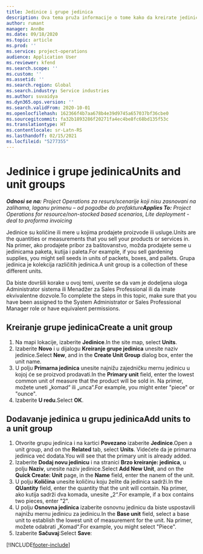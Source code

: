 ```yaml
---
title: Jedinice i grupe jedinica
description: Ova tema pruža informacije o tome kako da kreirate jedinice i grupe jedinica u usluzi Dynamics 365 Project Operations.
author: rumant
manager: AnnBe
ms.date: 09/18/2020
ms.topic: article
ms.prod: ''
ms.service: project-operations
audience: Application User
ms.reviewer: kfend
ms.search.scope: ''
ms.custom: ''
ms.assetid: ''
ms.search.region: Global
ms.search.industry: Service industries
ms.author: suvaidya
ms.dyn365.ops.version: ''
ms.search.validFrom: 2020-10-01
ms.openlocfilehash: 162366f4b7aa678b4e39d9745a657037bf36cbe0
ms.sourcegitcommit: fa32b1893286f20271fa4ec4be8fc68bd135f53c
ms.translationtype: HT
ms.contentlocale: sr-Latn-RS
ms.lasthandoff: 02/15/2021
ms.locfileid: "5277355"
---
```

# <a name="units-and-unit-groups"></a><span data-ttu-id="74081-103">Jedinice i grupe jedinica</span><span class="sxs-lookup"><span data-stu-id="74081-103">Units and unit groups</span></span>

<span data-ttu-id="74081-104">_**Odnosi se na:** Project Operations za resurs/scenarije koji nisu zasnovani na zalihama, laganu primenu – od pogodbe do profakture_</span><span class="sxs-lookup"><span data-stu-id="74081-104">_**Applies To:** Project Operations for resource/non-stocked based scenarios, Lite deployment - deal to proforma invoicing_</span></span>

<span data-ttu-id="74081-105">Jedinice su količine ili mere u kojima prodajete proizvode ili usluge.</span><span class="sxs-lookup"><span data-stu-id="74081-105">Units are the quantities or measurements that you sell your products or services in.</span></span> <span data-ttu-id="74081-106">Na primer, ako prodajete pribor za baštovanstvo, možda prodajete seme u jedinicama paketa, kutija i paleta.</span><span class="sxs-lookup"><span data-stu-id="74081-106">For example, if you sell gardening supplies, you might sell seeds in units of packets, boxes, and pallets.</span></span> <span data-ttu-id="74081-107">Grupa jedinica je kolekcija različitih jedinica.</span><span class="sxs-lookup"><span data-stu-id="74081-107">A unit group is a collection of these different units.</span></span>

<span data-ttu-id="74081-108">Da biste dovršili korake u ovoj temi, uverite se da vam je dodeljena uloga Administrator sistema ili Menadžer za Sales Professional ili da imate ekvivalentne dozvole.</span><span class="sxs-lookup"><span data-stu-id="74081-108">To complete the steps in this topic, make sure that you have been assigned to the System Administrator or Sales Professional Manager role or have equivalent permissions.</span></span>

## <a name="create-a-unit-group"></a><span data-ttu-id="74081-109">Kreiranje grupe jedinica</span><span class="sxs-lookup"><span data-stu-id="74081-109">Create a unit group</span></span>

1. <span data-ttu-id="74081-110">Na mapi lokacije, izaberite **Jedinice**.</span><span class="sxs-lookup"><span data-stu-id="74081-110">In the site map, select **Units**.</span></span>
2. <span data-ttu-id="74081-111">Izaberite **Novo** i u dijalogu **Kreiranje grupe jedinica** unesite naziv jedinice.</span><span class="sxs-lookup"><span data-stu-id="74081-111">Select **New**, and in the **Create Unit Group** dialog box, enter the unit name.</span></span>
3. <span data-ttu-id="74081-112">U polju **Primarna jedinica** unesite najnižu zajedničku mernu jedinicu u kojoj će se proizvod prodavati.</span><span class="sxs-lookup"><span data-stu-id="74081-112">In the **Primary unit** field, enter the lowest common unit of measure that the product will be sold in.</span></span> <span data-ttu-id="74081-113">Na primer, možete uneti „komad“ ili „unca“.</span><span class="sxs-lookup"><span data-stu-id="74081-113">For example, you might enter "piece" or "ounce".</span></span>
4. <span data-ttu-id="74081-114">Izaberite **U redu**.</span><span class="sxs-lookup"><span data-stu-id="74081-114">Select **OK**.</span></span>

## <a name="add-units-to-a-unit-group"></a><span data-ttu-id="74081-115">Dodavanje jedinica u grupu jedinica</span><span class="sxs-lookup"><span data-stu-id="74081-115">Add units to a unit group</span></span>

1. <span data-ttu-id="74081-116">Otvorite grupu jedinica i na kartici **Povezano** izaberite **Jedinice**.</span><span class="sxs-lookup"><span data-stu-id="74081-116">Open a unit group, and on the **Related** tab, select **Units**.</span></span> <span data-ttu-id="74081-117">Videćete da je primarna jedinica već dodata.</span><span class="sxs-lookup"><span data-stu-id="74081-117">You will see that the primary unit is already added.</span></span>
2. <span data-ttu-id="74081-118">Izaberite **Dodaj novu jedinicu** i na stranici **Brzo kreiranje: jedinica**, u polju **Naziv**, unesite naziv jedinice.</span><span class="sxs-lookup"><span data-stu-id="74081-118">Select **Add New Unit**, and on the **Quick Create: Unit** page, in the **Name** field, enter the nanem of the unit.</span></span>
3. <span data-ttu-id="74081-119">U polju **Količina** unesite količinu koju želite da jedinica sadrži.</span><span class="sxs-lookup"><span data-stu-id="74081-119">In the **QUantity** field, enter the quantity that the unit will contain.</span></span> <span data-ttu-id="74081-120">Na primer, ako kutija sadrži dva komada, unesite „2“.</span><span class="sxs-lookup"><span data-stu-id="74081-120">For example, if a box contains two pieces, enter "2".</span></span> 
4. <span data-ttu-id="74081-121">U polju **Osnovna jedinica** izaberite osnovnu jedinicu da biste uspostavili najnižu mernu jedinicu za jedinicu.</span><span class="sxs-lookup"><span data-stu-id="74081-121">In the **Base unit** field, select a base unit to establish the lowest unit of measurement for the unit.</span></span> <span data-ttu-id="74081-122">Na primer, možete odabrati „Komad“.</span><span class="sxs-lookup"><span data-stu-id="74081-122">For example, you might select "Piece".</span></span>
5. <span data-ttu-id="74081-123">Izaberite **Sačuvaj**:</span><span class="sxs-lookup"><span data-stu-id="74081-123">Select **Save**:</span></span>


[!INCLUDE[footer-include](../includes/footer-banner.md)]